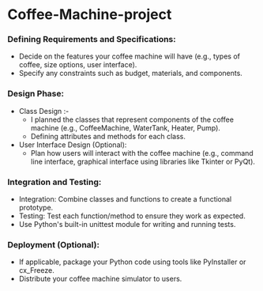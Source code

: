 # Coffee-Machine-project

### Defining Requirements and Specifications:
   - Decide on the features your coffee machine will have (e.g., types of coffee, size options, user interface).
   - Specify any constraints such as budget, materials, and components.

### Design Phase:
   - Class Design :-
     - I planned the classes that represent components of the coffee machine (e.g., CoffeeMachine, WaterTank, Heater, Pump).
     - Defining attributes and methods for each class.
   - User Interface Design (Optional):
     - Plan how users will interact with the coffee machine (e.g., command line interface, graphical interface using libraries like Tkinter or PyQt).

### Integration and Testing:
   - Integration: Combine classes and functions to create a functional prototype.
   - Testing: Test each function/method to ensure they work as expected.
   - Use Python's built-in unittest module for writing and running tests.
 

### Deployment (Optional):
   - If applicable, package your Python code using tools like PyInstaller or cx_Freeze.
   - Distribute your coffee machine simulator to users.


